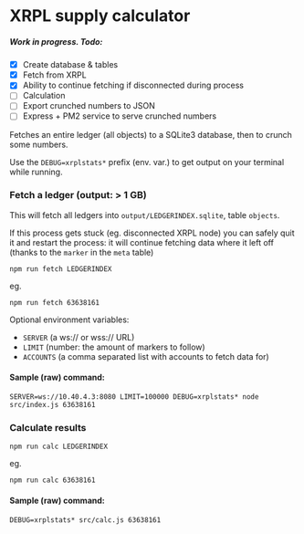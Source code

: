 # XRPL supply calculator

##### Work in progress. Todo:

- [x] Create database & tables
- [x] Fetch from XRPL
- [x] Ability to continue fetching if disconnected during process
- [ ] Calculation
- [ ] Export crunched numbers to JSON
- [ ] Express + PM2 service to serve crunched numbers

Fetches an entire ledger (all objects) to a SQLite3 database, then to crunch some numbers.

Use the `DEBUG=xrplstats*` prefix (env. var.) to get output on your terminal while running.

### Fetch a ledger (output: > 1 GB)

This will fetch all ledgers into `output/LEDGERINDEX.sqlite`, table `objects`.

If this process gets stuck (eg. disconnected XRPL node) you can safely quit it and restart
the process: it will continue fetching data where it left off (thanks to the `marker` in
the `meta` table)

```
npm run fetch LEDGERINDEX
```

eg.

```
npm run fetch 63638161
```

Optional environment variables:
 - `SERVER` (a ws:// or wss:// URL)
 - `LIMIT` (number: the amount of markers to follow)
 - `ACCOUNTS` (a comma separated list with accounts to fetch data for)

#### Sample (raw) command:

```
SERVER=ws://10.40.4.3:8080 LIMIT=100000 DEBUG=xrplstats* node src/index.js 63638161
```

### Calculate results

```
npm run calc LEDGERINDEX
```

eg.
```
npm run calc 63638161
```

#### Sample (raw) command:

```
DEBUG=xrplstats* src/calc.js 63638161
```


